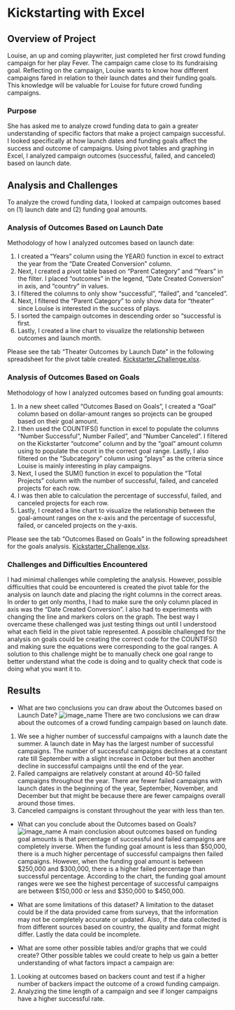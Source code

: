 # Kickstarting with Excel

## Overview of Project

Louise, an up and coming playwriter, just completed her first crowd funding campaign for her play Fever. The campaign came close to its fundraising goal. Reflecting on the campaign, Louise wants to know how different campaigns fared in relation to their launch dates and their funding goals. This knowledge will be valuable for Louise for future crowd funding campaigns. 

### Purpose

She has asked me to analyze crowd funding data to gain a greater understanding of specific factors that make a project campaign successful. I looked specifically at how launch dates and funding goals affect the success and outcome of campaigns. Using pivot tables and graphing in Excel, I analyzed campaign outcomes (successful, failed, and canceled) based on launch date. 

## Analysis and Challenges
To analyze the crowd funding data, I looked at campaign outcomes based on (1) launch date and (2) funding goal amounts.  

### Analysis of Outcomes Based on Launch Date
Methodology of how I analyzed outcomes based on launch date: 
1.	I created a “Years” column using the YEAR() function in excel to extract the year from the “Date Created Conversion” column. 
2.	Next, I created a pivot table based on “Parent Category” and “Years” in the filter. I placed “outcomes” in the legend, “Date Created Conversion” in axis, and “country” in values. 
3.	I filtered the columns to only show “successful”, “failed”, and “canceled”. 
4.	Next, I filtered the “Parent Category” to only show data for “theater” since Louise is interested in the success of plays. 
5.	I sorted the campaign outcomes in descending order so “successful is first. 
6.	Lastly, I created a line chart to visualize the relationship between outcomes and launch month. 

Please see the tab “Theater Outcomes by Launch Date” in the following spreadsheet for the pivot table created. [Kickstarter_Challenge.xlsx](path/to/filename.xlxs).

### Analysis of Outcomes Based on Goals
Methodology of how I analyzed outcomes based on funding goal amounts: 
1.	In a new sheet called “Outcomes Based on Goals”, I created a “Goal” column based on dollar-amount ranges so projects can be grouped based on their goal amount. 
2.	I then used the COUNTIFS() function in excel to populate the columns “Number Successful”, Number Failed”, and “Number Canceled”. I filtered on the Kickstarter “outcome” column and by the “goal” amount column using to populate the count in the correct goal range. Lastly, I also filtered on the “Subcategory” column using “plays” as the criteria since Louise is mainly interesting in play campaigns. 
3.	Next, I used the SUM() function in excel to population the “Total Projects” column with the number of successful, failed, and canceled projects for each row. 
4.	I was then able to calculation the percentage of successful, failed, and canceled projects for each row. 
5.	Lastly, I created a line chart to visualize the relationship between the goal-amount ranges on the x-axis and the percentage of successful, failed, or canceled projects on the y-axis. 

Please see the tab “Outcomes Based on Goals” in the following spreadsheet for the goals analysis. [Kickstarter_Challenge.xlsx](path/to/filename.xlxs).

### Challenges and Difficulties Encountered
I had minimal challenges while completing the analysis. However, possible difficulties that could be encountered is created the pivot table for the analysis on launch date and placing the right columns in the correct areas. In order to get only months, I had to make sure the only column placed in axis was the “Date Created Conversion”. I also had to experiments with changing the line and markers colors on the graph. The best way I overcame these challenged was just testing things out until I understood what each field in the pivot table represented. A possible challenged for the analysis on goals could be creating the correct code for the COUNTIFS() and making sure the equations were corresponding to the goal ranges. A solution to this challenge might be to manually check one goal range to better understand what the code is doing and to quality check that code is doing what you want it to. 

## Results
- What are two conclusions you can draw about the Outcomes based on Launch Date?
![image_name](path/to/image_name.png)
There are two conclusions we can draw about the outcomes of a crowd funding campaign based on launch date. 
1.	We see a higher number of successful campaigns with a launch date the summer. A launch date in May has the largest number of successful campaigns. The number of successful campaigns declines at a constant rate till September with a slight increase in October but then another decline in successful campaigns until the end of the year. 
2.	Failed campaigns are relatively constant at around 40-50 failed campaigns throughout the year. There are fewer failed campaigns with launch dates in the beginning of the year, September, November, and December but that might be because there are fewer campaigns overall around those times. 
3.	Canceled campaigns is constant throughout the year with less than ten.

- What can you conclude about the Outcomes based on Goals?
![image_name](path/to/image_name.png)
A main conclusion about outcomes based on funding goal amounts is that percentage of successful and failed campaigns are completely inverse. When the funding goal amount is less than $50,000, there is a much higher percentage of successful campaigns then failed campaigns. However, when the funding goal amount is between $250,000 and $300,000, there is a higher failed percentage than successful percentage. According to the chart, the funding goal amount ranges were we see the highest percentage of successful campaigns are between $150,000 or less and $350,000 to $450,000. 

- What are some limitations of this dataset?
A limitation to the dataset could be if the data provided came from surveys, that the information may not be completely accurate or updated. Also, if the data collected is from different sources based on country, the quality and format might differ. Lastly the data could be incomplete.  

- What are some other possible tables and/or graphs that we could create?
Other possible tables we could create to help us gain a better understanding of what factors impact a campaign are: 
1.	Looking at outcomes based on backers count and test if a higher number of backers impact the outcome of a crowd funding campaign. 
2.	Analyzing the time length of a campaign and see if longer campaigns have a higher successful rate.  


